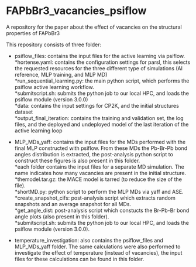 # FAPbBr3_vacancies_psiflow
A repository for the paper about the effect of vacancies on the structural properties of FAPbBr3  

This repository consists of three folder:  

- psiflow_files: contains the input files for the active learning via psiflow.  
*hortense.yaml: contains the configuration settings for parsl, this selects the requested resources for the three different type of simulations (AI reference, MLP training, and MLP MD)  
*run_sequential_learning.py: the main python script, which performs the psiflow active learning workflow.  
*submitscript.sh: submits the python job to our local HPC, and loads the psiflow module (version 3.0.0)  
*data: contains the input settings for CP2K, and the initial structures dataset  
*output_final_iteration: contains the training and validation set, the log files, and the deployed and undeployed model of the last iteration of the active learning loop  

- MLP_MDs_yaff: contains the input files for the MDs performed with the final MLP constructed with psiflow. From these MDs the Pb-Br-Pb bond angles distribution is extracted, the post-analysis python script to construct these figures is also present in this folder.  
*each folder contains the input files for a separate MD simulation. The name indicates how many vacancies are present in the initial structure.  
*themodel.tar.gz: the MACE model is tarred (to reduce the size of the file).  
*shortMD.py: python script to perform the MLP MDs via yaff and ASE.  
*create_snapshot_cifs: post-analysis script which extracts random snapshots and an average snapshot for all MDs.  
*get_angle_dist: post-analysis script which constucts the Br-Pb-Br bond angle plots (also present in this folder).  
*submitscript.sh: submits the python job to our local HPC, and loads the psiflow module (version 3.0.0).  

- temperature_investigation: also contains the psiflow_files and MLP_MDs_yaff folder. The same calculations were also performed to investigate the effect of temperature (instead of vacancies), the input files for these calculations can be found in this folder.  
